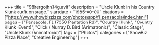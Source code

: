 +++
title = "98hergojhn34g.avif"
description = "Uncle Klunk in his Country Klunk outfit on stage."
startdate = "1985-00-00"
citations = ["https://www.showbizpizza.com/photos/spp/fl_pensacola/index.html"]
pages = ["Pensacola, FL (7350 Plantation Rd)", "Country Klunk", "Country Klunk (Event)", "Click / Murray D. Bird (Animatronic)", "Classic Stage", "Uncle Klunk (Animatronic)"]
tags = ["Photos"]
categories = ["ShowBiz Pizza Place", "Creative Engineering"]
+++
